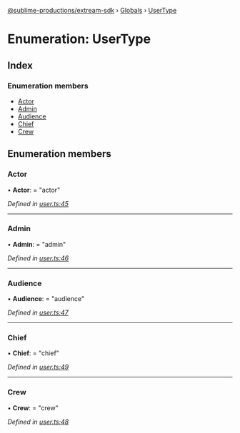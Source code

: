 [@sublime-productions/extream-sdk](../README.md) › [Globals](../globals.md) › [UserType](usertype.md)

# Enumeration: UserType

## Index

### Enumeration members

* [Actor](usertype.md#actor)
* [Admin](usertype.md#admin)
* [Audience](usertype.md#audience)
* [Chief](usertype.md#chief)
* [Crew](usertype.md#crew)

## Enumeration members

###  Actor

• **Actor**: = "actor"

*Defined in [user.ts:45](https://github.com/Extream-SaaS/ex-sdk/blob/ff4c1d0/src/user.ts#L45)*

___

###  Admin

• **Admin**: = "admin"

*Defined in [user.ts:46](https://github.com/Extream-SaaS/ex-sdk/blob/ff4c1d0/src/user.ts#L46)*

___

###  Audience

• **Audience**: = "audience"

*Defined in [user.ts:47](https://github.com/Extream-SaaS/ex-sdk/blob/ff4c1d0/src/user.ts#L47)*

___

###  Chief

• **Chief**: = "chief"

*Defined in [user.ts:49](https://github.com/Extream-SaaS/ex-sdk/blob/ff4c1d0/src/user.ts#L49)*

___

###  Crew

• **Crew**: = "crew"

*Defined in [user.ts:48](https://github.com/Extream-SaaS/ex-sdk/blob/ff4c1d0/src/user.ts#L48)*
